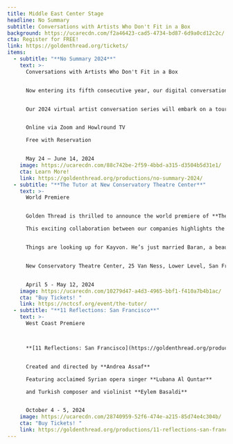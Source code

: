 ```yaml
---
title: Middle East Center Stage
headline: No Summary
subtitle: Conversations with Artists Who Don't Fit in a Box
background: https://ucarecdn.com/f2a46423-cad5-4734-bd87-6d9a0cd12c2c/
cta: Register for FREE!
link: https://goldenthread.org/tickets/
items:
  - subtitle: "**No Summary 2024**"
    text: >-
      Conversations with Artists Who Don't Fit in a Box 


      Now entering its fifth consecutive year, our digital conversation series **No Summary** will feature conversations with theatre companies in Palestine.


      Our 2024 virtual artist conversation series will embark on a tour of four Palestinian cities to offer audiences in the Bay Area and beyond a taste of the Palestinian theatre scene today. Each episode will spotlight a different theater, showcasing its history, notable performances, challenges, and life behind the scenes through interviews with its artists and community members. Theater makers, audiences, professors, and students are all invited to join in these stimulating conversations. 


      Online via Zoom and Howlround TV

      Free with Reservation 


      May 24 – June 14, 2024
    image: https://ucarecdn.com/88c742be-2f59-4bbd-a315-d3504b5d31e1/
    cta: Learn More!
    link: https://goldenthread.org/productions/no-summary-2024/
  - subtitle: "**The Tutor at New Conservatory Theatre Center**"
    text: >-
      World Premiere


      Golden Thread is thrilled to announce the world premiere of **The Tutor**, a new play by our founder **Torange Yeghiazarian**, commissioned and produced by New Conservatory Theatre Center, and directed by **Sahar Assaf**, our Executive Artistic Director, with a cast of Golden Thread Resident Artists: Deborah Eliezer, Maya Nazzal, Lawrence Radecker.

      This exciting collaboration between our companies highlights the spirit of artistic exchange and the exemplar of unifying leadership and cooperation. 


      Things are looking up for Kayvon. He’s just married Baran, a beautiful young Iranian woman, and brought her back to his Bay Area home. But when he asks his lifelong friend Azar to tutor Baran, all three lives begin to unravel as the two women fall into a passionate love affair. A study of preconceived notions and the hypocrisies that drive them, The Tutor is a provocative look at the cost of owning one’s truth. 


      New Conservatory Theatre Center, 25 Van Ness, Lower Level, San Francisco


      April 5 - May 12, 2024
    image: https://ucarecdn.com/10279d47-a4d3-4965-bbf1-f410a7b4b1ac/
    cta: "Buy Tickets! "
    link: https://nctcsf.org/event/the-tutor/
  - subtitle: "**11 Reflections: San Francisco**"
    text: >-
      West Coast Premiere  



      **[11 Reflections: San Francisco](https://goldenthread.org/productions/11-reflections-san-francisco/)** is part of a new national series of performance works, **Eleven Reflections on the Nation**, devised by **Andrea Assaf**. The project draws on her seminal work, **Eleven Reflections on September**, an episodic, multimedia performance on Arab American identity, Wars on/of Terror, and “the constant, quiet rain of death / amidst beauty” in a post-9/11 world. In each participating city, the project engages local artists and community members who have been affected by post-9/11 policies to contribute their stories, illuminating our collective experiences since 2001—from the fall of the Twin Towers, to the U.S. wars on Iraq and Afghanistan, to the Muslim Ban, and now to the funding of genocide in Palestine. 


      Created and directed by **Andrea Assaf**

      Featuring acclaimed Syrian opera singer **Lubana Al Quntar**

      and Turkish composer and violinist **Eylem Basaldi** 


      October 4 - 5, 2024
    image: https://ucarecdn.com/28740959-52f6-474e-a215-85d74e4c304b/
    cta: "Buy Tickets! "
    link: https://goldenthread.org/productions/11-reflections-san-francisco/
---
```

